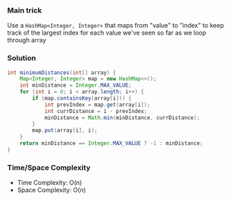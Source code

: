 ### Main trick

Use a `HashMap<Integer, Integer>` that maps from "value" to "index" to keep track
of the largest index for each value we've seen so far as we loop through array

### Solution

```java
int minimumDistances(int[] array) {
    Map<Integer, Integer> map = new HashMap<>();
    int minDistance = Integer.MAX_VALUE;
    for (int i = 0; i < array.length; i++) {
        if (map.containsKey(array[i])) {
            int prevIndex = map.get(array[i]);
            int currDistance = i - prevIndex;
            minDistance = Math.min(minDistance, currDistance);
        }
        map.put(array[i], i);
    }
    return minDistance == Integer.MAX_VALUE ? -1 : minDistance;
}
```

### Time/Space Complexity

- Time Complexity: O(n)
- Space Complexity: O(n)
